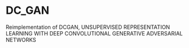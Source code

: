 # DC_GAN

Reimplementation of DCGAN, UNSUPERVISED REPRESENTATION LEARNING WITH DEEP CONVOLUTIONAL GENERATIVE ADVERSARIAL NETWORKS
